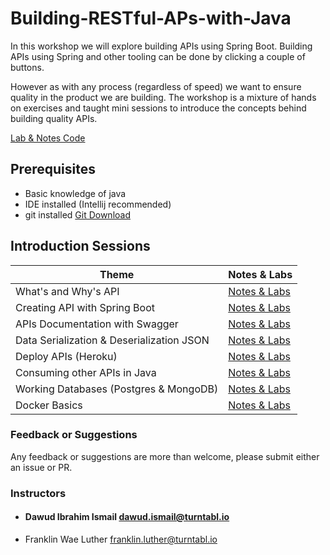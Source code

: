 # Building-RESTful-APs-with-Java

In this workshop we will explore building APIs using Spring Boot.
Building APIs using Spring and other tooling can be done by clicking a couple of buttons. 

However as with any process (regardless of speed) we want to ensure quality in the product we are building.
The workshop is a mixture of hands on exercises and taught mini sessions to introduce the concepts behind building quality APIs.

[Lab & Notes Code](https://github.com/idawud/Building-RESTful-APs-with-Java-Code)

## Prerequisites  

* Basic knowledge of java
* IDE installed (Intellij recommended)
* git installed [Git Download](https://git-scm.com/downloads)

## Introduction Sessions

| Theme                                        | Notes & Labs                                    |
| -------------------------------------------- | ----------------------------------------------- |
|  What's and Why's API                        | [Notes & Labs ](/presentations/intro.md)        |  
|  Creating API with Spring Boot               | [Notes & Labs ](/presentations/springboot.md)   |  
|  APIs Documentation with Swagger             | [Notes & Labs ](/presentations/swagger.md)      |  
|  Data Serialization & Deserialization JSON   | [Notes & Labs ](/presentations/json.md)         |  
|  Deploy APIs (Heroku)                        | [Notes & Labs ](/presentations/heroku.md)       | 
|  Consuming other APIs in Java                | [Notes & Labs ](/presentations/consumeapi.md)   |  
|  Working Databases (Postgres & MongoDB)      | [Notes & Labs ](/presentations/databases.md)    |  
|  Docker Basics                               | [Notes & Labs ](/presentations/docker.md)       |  



### Feedback or Suggestions

Any feedback or suggestions are more than welcome, please submit either an issue or PR. 

### Instructors
- #### Dawud Ibrahim Ismail <dawud.ismail@turntabl.io>
- Franklin Wae Luther <franklin.luther@turntabl.io>